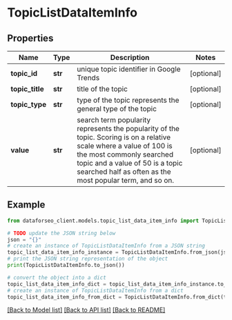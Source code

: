 # TopicListDataItemInfo


## Properties

Name | Type | Description | Notes
------------ | ------------- | ------------- | -------------
**topic_id** | **str** | unique topic identifier in Google Trends | [optional] 
**topic_title** | **str** | title of the topic | [optional] 
**topic_type** | **str** | type of the topic represents the general type of the topic | [optional] 
**value** | **str** | search term popularity represents the popularity of the topic. Scoring is on a relative scale where a value of 100 is the most commonly searched topic and a value of 50 is a topic searched half as often as the most popular term, and so on. | [optional] 

## Example

```python
from dataforseo_client.models.topic_list_data_item_info import TopicListDataItemInfo

# TODO update the JSON string below
json = "{}"
# create an instance of TopicListDataItemInfo from a JSON string
topic_list_data_item_info_instance = TopicListDataItemInfo.from_json(json)
# print the JSON string representation of the object
print(TopicListDataItemInfo.to_json())

# convert the object into a dict
topic_list_data_item_info_dict = topic_list_data_item_info_instance.to_dict()
# create an instance of TopicListDataItemInfo from a dict
topic_list_data_item_info_from_dict = TopicListDataItemInfo.from_dict(topic_list_data_item_info_dict)
```
[[Back to Model list]](../README.md#documentation-for-models) [[Back to API list]](../README.md#documentation-for-api-endpoints) [[Back to README]](../README.md)


